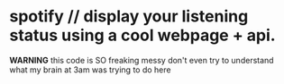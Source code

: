 # spotify // display your listening status using a cool webpage + api.

**WARNING** this code is SO freaking messy don't even try to understand what my brain at 3am was trying to do here
